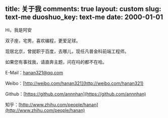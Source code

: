 title: 关于我
comments: true
layout: custom
slug: text-me
duoshuo_key: text-me
date: 2000-01-01
---

Hi，我是阿安

双子座，宅男，喜欢编程，更爱足球。

现居北京，曾就职于百度，去哪儿，现任凡普金科前端工程师。

如果您有事找我，请直奔主题，问在吗的都不在哈。

E-Mail：hanan321@qq.com

Weibo：[http://weibo.com/hanan321](http://weibo.com/hanan321)

Github：[https://github.com/annnhan](https://github.com/annnhan)

知乎：[http://www.zhihu.com/people/hanan](http://www.zhihu.com/people/hanan)